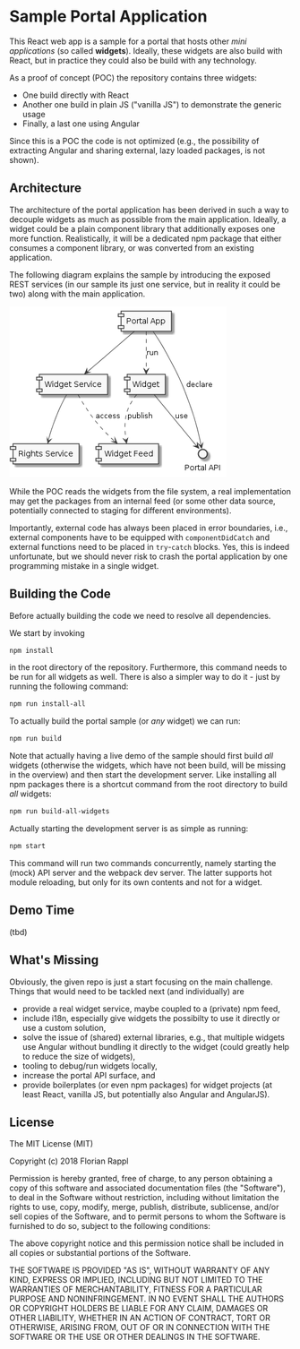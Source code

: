 # Sample Portal Application

This React web app is a sample for a portal that hosts other *mini applications* (so called **widgets**). Ideally, these widgets are also build with React, but in practice they could also be build with any technology.

As a proof of concept (POC) the repository contains three widgets:

- One build directly with React
- Another one build in plain JS ("vanilla JS") to demonstrate the generic usage
- Finally, a last one using Angular

Since this is a POC the code is not optimized (e.g., the possibility of extracting Angular and sharing external, lazy loaded packages, is not shown).

## Architecture

The architecture of the portal application has been derived in such a way to decouple widgets as much as possible from the main application. Ideally, a widget could be a plain component library that additionally exposes one more function. Realistically, it will be a dedicated npm package that either consumes a component library, or was converted from an existing application.

The following diagram explains the sample by introducing the exposed REST services (in our sample its just one service, but in reality it could be two) along with the main application.

![Portal Architecture](architecture.png)

While the POC reads the widgets from the file system, a real implementation may get the packages from an internal feed (or some other data source, potentially connected to staging for different environments).

Importantly, external code has always been placed in error boundaries, i.e., external components have to be equipped with `componentDidCatch` and external functions need to be placed in `try`-`catch` blocks. Yes, this is indeed unfortunate, but we should never risk to crash the portal application by one programming mistake in a single widget.

## Building the Code

Before actually building the code we need to resolve all dependencies.

We start by invoking

```bash
npm install
```

in the root directory of the repository. Furthermore, this command needs to be run for all widgets as well. There is also a simpler way to do it - just by running the following command:

```bash
npm run install-all
```

To actually build the portal sample (or *any* widget) we can run:

```bash
npm run build
```

Note that actually having a live demo of the sample should first build *all* widgets (otherwise the widgets, which have not been build, will be missing in the overview) and then start the development server. Like installing all npm packages there is a shortcut command from the root directory to build *all* widgets:

```bash
npm run build-all-widgets
```

Actually starting the development server is as simple as running:

```bash
npm start
```

This command will run two commands concurrently, namely starting the (mock) API server and the webpack dev server. The latter supports hot module reloading, but only for its own contents and not for a widget.

## Demo Time

(tbd)

## What's Missing

Obviously, the given repo is just a start focusing on the main challenge. Things that would need to be tackled next (and individually) are

- provide a real widget service, maybe coupled to a (private) npm feed,
- include i18n, especially give widgets the possibilty to use it directly or use a custom solution,
- solve the issue of (shared) external libraries, e.g., that multiple widgets use Angular without bundling it directly to the widget (could greatly help to reduce the size of widgets),
- tooling to debug/run widgets locally,
- increase the portal API surface, and
- provide boilerplates (or even npm packages) for widget projects (at least React, vanilla JS, but potentially also Angular and AngularJS).

## License

The MIT License (MIT)

Copyright (c) 2018 Florian Rappl

Permission is hereby granted, free of charge, to any person obtaining a copy of this software and associated documentation files (the "Software"), to deal in the Software without restriction, including without limitation the rights to use, copy, modify, merge, publish, distribute, sublicense, and/or sell copies of the Software, and to permit persons to whom the Software is furnished to do so, subject to the following conditions:

The above copyright notice and this permission notice shall be included in all copies or substantial portions of the Software.

THE SOFTWARE IS PROVIDED "AS IS", WITHOUT WARRANTY OF ANY KIND, EXPRESS OR IMPLIED, INCLUDING BUT NOT LIMITED TO THE WARRANTIES OF MERCHANTABILITY, FITNESS FOR A PARTICULAR PURPOSE AND NONINFRINGEMENT. IN NO EVENT SHALL THE AUTHORS OR COPYRIGHT HOLDERS BE LIABLE FOR ANY CLAIM, DAMAGES OR OTHER LIABILITY, WHETHER IN AN ACTION OF CONTRACT, TORT OR OTHERWISE, ARISING FROM, OUT OF OR IN CONNECTION WITH THE SOFTWARE OR THE USE OR OTHER DEALINGS IN THE SOFTWARE.
